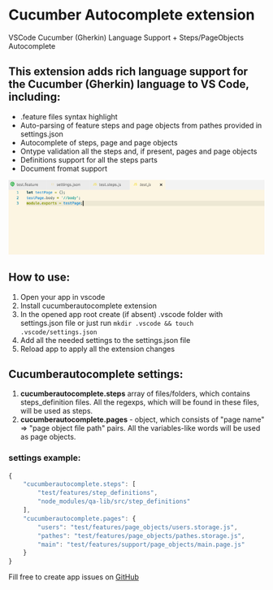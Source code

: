 # Cucumber Autocomplete extension
VSCode Cucumber (Gherkin) Language Support + Steps/PageObjects Autocomplete

## This extension adds rich language support for the Cucumber (Gherkin) language to VS Code, including:
* .feature files syntax highlight
* Auto-parsing of feature steps and page objects from pathes provided in settings.json
* Autocomplete of steps, page and page objects
* Ontype validation all the steps and, if present, pages and page objects
* Definitions support for all the steps parts
* Document fromat support

![](img/vscode.gif)
## How to use:
1. Open your app in vscode
2. Install cucumberautocomplete extension
3. In the opened app root create (if absent) .vscode folder with settings.json file or just run ```mkdir .vscode && touch .vscode/settings.json```
4. Add all the needed settings to the settings.json file
5. Reload app to apply all the extension changes

## Cucumberautocomplete settings:
1. **cucumberautocomplete.steps** array of files/folders, which contains steps_definition files. All the regexps, which will be found in these files, will be used as steps.
2. **cucumberautocomplete.pages** - object, which consists of "page name" => "page object file path" pairs. All the variables-like words will be used as page objects.

### settings example:
```javascript
{
    "cucumberautocomplete.steps": [
        "test/features/step_definitions",
        "node_modules/qa-lib/src/step_definitions"
    ],
    "cucumberautocomplete.pages": {
        "users": "test/features/page_objects/users.storage.js",
        "pathes": "test/features/page_objects/pathes.storage.js",
        "main": "test/features/support/page_objects/main.page.js"
    }
}
```

Fill free to create app issues on [GitHub](https://github.com/alexkrechik/VSCucumberAutoComplete/issues)
